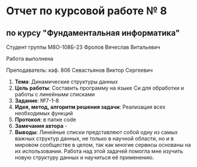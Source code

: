 # Отчет по курсовой работе № 8
## по курсу "Фундаментальная информатика"

Студент группы М8О-108Б-23 Фролов Вячеслав Витальевич

Работа выполнена

Преподаватель: каф. 806 Севастьянов Виктор Сергеевич

1. **Тема**: Динамические структуры данных
2. **Цель работы**: Составить программу на языке Си для обработки и работы с линейными списками
3. **Заданиe**: №7-1-8
4. **Идея, метод, алгоритм решения задачи**: Реализация всех необходимых функций
5. **Протокол**: в папке code
6. **Замечания автора** -
7. **Выводы**: Линейные списки представляют собой одну из самых важных структур данных, не только в научной области, но и в мировом сообществе в целом, так как многие сервисы основаны на их использовании. Работа над этой задачей помогла мне изучить новую структуру данных и научиться её применению.
